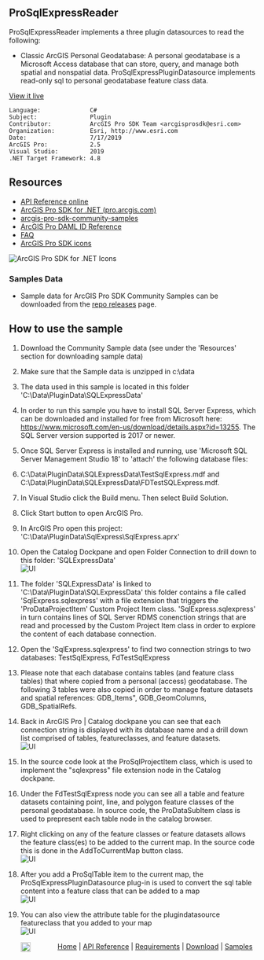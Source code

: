 ## ProSqlExpressReader

<!-- TODO: Write a brief abstract explaining this sample -->
ProSqlExpressReader implements a three plugin datasources to read the following:  
- Classic ArcGIS Personal Geodatabase: A personal geodatabase is a Microsoft Access database that can store, query, and manage both spatial and nonspatial data.  ProSqlExpressPluginDatasource implements read-only sql to personal geodatabase feature class data.  
  


<a href="http://pro.arcgis.com/en/pro-app/sdk/" target="_blank">View it live</a>

<!-- TODO: Fill this section below with metadata about this sample-->
```
Language:              C#
Subject:               Plugin
Contributor:           ArcGIS Pro SDK Team <arcgisprosdk@esri.com>
Organization:          Esri, http://www.esri.com
Date:                  7/17/2019
ArcGIS Pro:            2.5
Visual Studio:         2019
.NET Target Framework: 4.8
```

## Resources

* [API Reference online](https://pro.arcgis.com/en/pro-app/sdk/api-reference)
* <a href="https://pro.arcgis.com/en/pro-app/sdk/" target="_blank">ArcGIS Pro SDK for .NET (pro.arcgis.com)</a>
* [arcgis-pro-sdk-community-samples](https://github.com/Esri/arcgis-pro-sdk-community-samples)
* [ArcGIS Pro DAML ID Reference](https://github.com/Esri/arcgis-pro-sdk/wiki/ArcGIS-Pro-DAML-ID-Reference)
* [FAQ](https://github.com/Esri/arcgis-pro-sdk/wiki/FAQ)
* [ArcGIS Pro SDK icons](https://github.com/Esri/arcgis-pro-sdk/releases/tag/2.4.0.19948)

![ArcGIS Pro SDK for .NET Icons](https://Esri.github.io/arcgis-pro-sdk/images/Home/Image-of-icons.png  "ArcGIS Pro SDK Icons")

### Samples Data

* Sample data for ArcGIS Pro SDK Community Samples can be downloaded from the [repo releases](https://github.com/Esri/arcgis-pro-sdk-community-samples/releases) page.  

## How to use the sample
<!-- TODO: Explain how this sample can be used. To use images in this section, create the image file in your sample project's screenshots folder. Use relative url to link to this image using this syntax: ![My sample Image](FacePage/SampleImage.png) -->
1. Download the Community Sample data (see under the 'Resources' section for downloading sample data)  
1. Make sure that the Sample data is unzipped in c:\data   
1. The data used in this sample is located in this folder 'C:\Data\PluginData\SQLExpressData'  
1. In order to run this sample you have to install SQL Server Express, which can be downloaded and installed for free from Microsoft here: https://www.microsoft.com/en-us/download/details.aspx?id=13255.  The SQL Server version supported is 2017 or newer.    
1. Once SQL Server Express is installed and running, use 'Microsoft SQL Server Management Studio 18' to 'attach' the following database files:  
1. C:\Data\PluginData\SQLExpressData\TestSqlExpress.mdf and C:\Data\PluginData\SQLExpressData\FDTestSQLExpress.mdf.     
1. In Visual Studio click the Build menu. Then select Build Solution.  
1. Click Start button to open ArcGIS Pro.  
1. In ArcGIS Pro open this project: 'C:\Data\PluginData\SqlExpress\SqlExpress.aprx'  
1. Open the Catalog Dockpane and open Folder Connection to drill down to this folder: 'SQLExpressData'  
![UI](Screenshots/Screen1.png)    
  
1. The folder 'SQLExpressData' is linked to 'C:\Data\PluginData\SQLExpressData' this folder contains a file called 'SqlExpress.sqlexpress' with a file extension that triggers the 'ProDataProjectItem' Custom Project Item class. 'SqlExpress.sqlexpress' in turn contains lines of SQL Server RDMS conenction strings that are read and processed by the Custom Project Item class in order to explore the content of each database connection.  
1. Open the 'SqlExpress.sqlexpress' to find two connection strings to two databases: TestSqlExpress, FdTestSqlExpress  
1. Please note that each database contains tables (and feature class tables) that where copied from a personal (access) geodatabase.  The following 3 tables were also copied in order to manage feature datasets and spatial references: GDB_Items", GDB_GeomColumns, GDB_SpatialRefs.    
1. Back in ArcGIS Pro | Catalog dockpane you can see that each connection string is displayed with its database name and a drill down list comprised of tables, featureclasses, and feature datasets.  
![UI](Screenshots/Screen2.png)    
  
1. In the source code look at the ProSqlProjectItem class, which is used to implement the "sqlexpress" file extension node in the Catalog dockpane.  
1. Under the FdTestSqlExpress node you can see all a table and feature datasets containing point, line, and polygon feature classes of the personal geodatabase.  In source code, the ProDataSubItem class is used to prepresent each table node in the catalog browser.  
1. Right clicking on any of the feature classes or feature datasets allows the feature class(es) to be added to the current map.  In the source code this is done in the AddToCurrentMap button class.  
![UI](Screenshots/Screen3.png)    
  
1. After you add a ProSqlTable item to the current map, the ProSqlExpressPluginDatasource plug-in is used to convert the sql table content into a feature class that can be added to a map   
![UI](Screenshots/Screen4.png)   
  
1. You can also view the attribute table for the plugindatasource featureclass that you added to your map  
![UI](Screenshots/Screen5.png)   
  


<!-- End -->

&nbsp;&nbsp;&nbsp;&nbsp;&nbsp;&nbsp;<img src="https://esri.github.io/arcgis-pro-sdk/images/ArcGISPro.png"  alt="ArcGIS Pro SDK for Microsoft .NET Framework" height = "20" width = "20" align="top"  >
&nbsp;&nbsp;&nbsp;&nbsp;&nbsp;&nbsp;&nbsp;&nbsp;&nbsp;&nbsp;&nbsp;&nbsp;
[Home](https://github.com/Esri/arcgis-pro-sdk/wiki) | <a href="https://pro.arcgis.com/en/pro-app/sdk/api-reference" target="_blank">API Reference</a> | [Requirements](https://github.com/Esri/arcgis-pro-sdk/wiki#requirements) | [Download](https://github.com/Esri/arcgis-pro-sdk/wiki#installing-arcgis-pro-sdk-for-net) | <a href="https://github.com/esri/arcgis-pro-sdk-community-samples" target="_blank">Samples</a>
